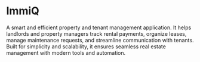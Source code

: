 # ImmiQ
A smart and efficient property and tenant management application. It helps landlords and property managers track rental payments, organize leases, manage maintenance requests, and streamline communication with tenants. Built for simplicity and scalability, it ensures seamless real estate management with modern tools and automation.
